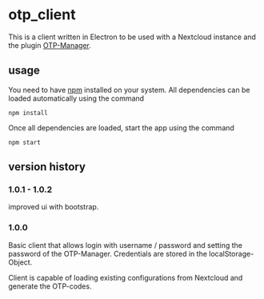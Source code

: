 # otp_client

This is a client written in Electron to be used with a Nextcloud instance and the plugin [OTP-Manager](https://apps.nextcloud.com/apps/otpmanager).

## usage

You need to have [npm](https://docs.npmjs.com/) installed on your system. All dependencies can be loaded automatically using the command

`npm install`

Once all dependencies are loaded, start the app using the command

`npm start`

## version history
### 1.0.1 - 1.0.2

improved ui with bootstrap.

### 1.0.0

Basic client that allows login with username / password and setting the password of the OTP-Manager.
Credentials are stored in the localStorage-Object.

Client is capable of loading existing configurations from Nextcloud and generate the OTP-codes.
